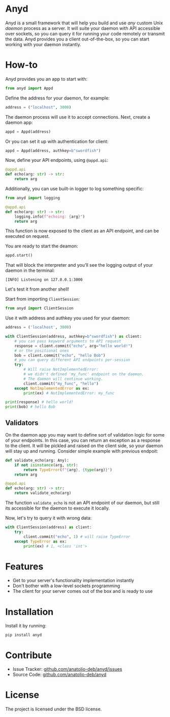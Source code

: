 # Anyd

Anyd is a small framework that will help you build and use *any* custom Unix *daemon* process as a server. It will suite your daemon with API accessible over sockets, so you can query it for running your code remotely or transmit the data. Anyd provides you a client out-of-the-box, so you can start working with your daemon instantly.

# How-to

Anyd provides you an app to start with:

```python
from anyd import Appd
```

Define the address for your daemon, for example:

```python
address = ("localhost", 3000)
```

The daemon process will use it to accept connections. Next, create a daemon app:

```python
appd = Appd(address)
```

Or you can set it up with authentication for client:

```python
appd = Appd(address, authkey=b"swordfish")
```

Now, define your API endpoints, using `@appd.api`:

```python
@appd.api
def echo(arg: str) -> str:
    return arg
```

Additionally, you can use built-in logger to log something specific:

```python
from anyd import logging

@appd.api
def echo(arg: str) -> str:
    logging.info(f"echoing: {arg}")
    return arg
```

This function is now exposed to the client as an API endpoint, and can be executed on request.

You are ready to start the deamon:

```python
appd.start()
```

That will block the interpreter and you'll see the logging output of your daemon in the terminal:

```
[INFO] Listening on 127.0.0.1:3000
```

Let's test it from another shell!

Start from importing  `ClientSession`:

```python
from anyd import ClientSession
```

Use it with address and authkey you used for your daemon:

```python
address = ('localhost', 3000)

with ClientSession(address, authkey=b"swordfish") as client:
    # you can pass keyword arguments to API request
    response = client.commit("echo", arg="hello world!")
    # or the positional ones
    bob = client.commit("echo", "hello Bob")
    # you can query different API endpoints per-session
    try:
        # Will raise NotImplementedError:
        # we didn't defined 'my_func' endpoint on the daemon.
        # The daemon will continue working.
        client.commit("my_func", "hello") 
    except NotImplementedError as ex:
        print(ex) # NotImplementedError: my_func

print(response) # hello world!
print(bob) # hello Bob
```

## Validators

On the daemon app you may want to define sort of validation logic for some of your endpoints. In this case, you can return an exception as a response to the client. It will be pickled and raised on the client side, so your daemon will stay up and running. Consider simple example with previous endpoit:

```python
def validate_echo(arg: Any):
    if not isinstance(arg, str):
        return TypeError(f"{arg}, {type(arg)}")
    return arg

@appd.api
def echo(arg: str) -> str:
    return validate_echo(arg)
```

The function `validate_echo` is not an API endpoint of our daemon, but still its accessible for the daemon to execute it locally.

Now, let's try to query it with wrong data:

```python
with ClientSession(address) as client:
    try:
        client.commit("echo", 1) # will raise TypeError
    except TypeError as ex:
        print(ex) # 1, <class 'int'>
```

# Features

- Get to your server's functionality implementation instantly
- Don't bother with a low-level sockets programming
- The client for your server comes out of the box and is ready to use

# Installation

Install it by running:

```
pip install anyd
```

# Contribute

- Issue Tracker: [github.com/anatolio-deb/anyd/issues](http://github.com/anatolio-deb/anyd/issues)
- Source Code: [github.com/anatolio-deb/anyd](http://github.com/anatolio-deb/anyd)

# License

The project is licensed under the BSD license.
